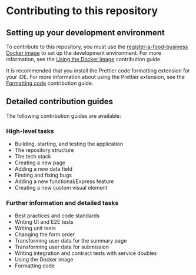 # Contributing to this repository

## Setting up your development environment

To contribute to this repository, you must use the [register-a-food-business Docker image]() to set up the development environment. For more information, see the [Using the Docker image]() contribution guide.

It is recommended that you install the Prettier code formatting extension for your IDE. For more information about using the Prettier extension, see the [Formatting code]() contribution guide.

## Detailed contribution guides

The following contribution guides are available:

### High-level tasks

* Building, starting, and testing the application
* The repository structure
* The tech stack
* Creating a new page
* Adding a new data field
* Finding and fixing bugs
* Adding a new functional/Express feature
* Creating a new custom visual element

### Further information and detailed tasks

* Best practices and code standards
* Writing UI and E2E tests
* Writing unit tests
* Changing the form order
* Transforming user data for the summary page
* Transforming user data for submission
* Writing integration and contract tests with service doubles
* Using the Docker image
* Formatting code
